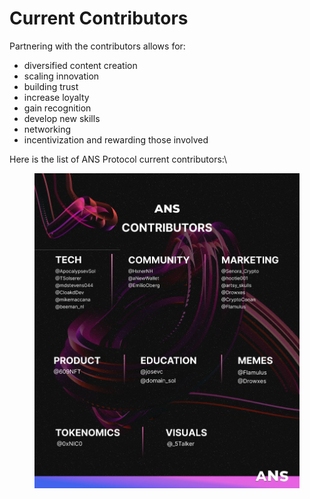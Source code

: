 # Current Contributors

Partnering with the contributors allows for:

* diversified content creation
* &#x20;scaling innovation
* building trust
* increase loyalty
* gain recognition
* develop new skills
* networking
* incentivization and rewarding those involved

Here is the list of ANS Protocol current contributors:\


<figure><img src="../../.gitbook/assets/104Rcnb809HpAEqhMU4ewmWrlNpc1eD20RpjEGUOo.png" alt=""><figcaption></figcaption></figure>
